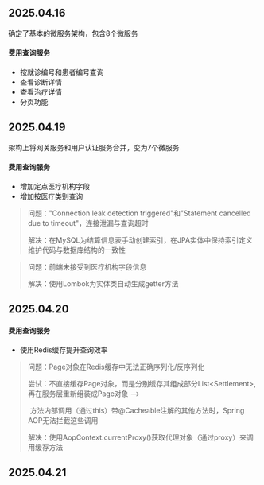 ## 2025.04.16

确定了基本的微服务架构，包含8个微服务

#### 费用查询服务

- 按就诊编号和患者编号查询
- 查看诊断详情
- 查看治疗详情
- 分页功能

## 2025.04.19

架构上将网关服务和用户认证服务合并，变为7个微服务

#### 费用查询服务

- 增加定点医疗机构字段
- 增加按医疗类别查询

> 问题："Connection leak detection triggered"和"Statement cancelled due to timeout"，连接泄漏与查询超时
>
> 解决：在MySQL为结算信息表手动创建索引，在JPA实体中保持索引定义维护代码与数据库结构的一致性

> 问题：前端未接受到医疗机构字段信息
>
> 解决：使用Lombok为实体类自动生成getter方法 

## 2025.04.20

#### 费用查询服务

- 使用Redis缓存提升查询效率

> 问题：Page对象在Redis缓存中无法正确序列化/反序列化
>
> 尝试：不直接缓存Page对象，而是分别缓存其组成部分List\<Settlement\>,再在服务层重新组装成Page对象 —>
>
> ​			方法内部调用（通过this）带@Cacheable注解的其他方法时，Spring AOP无法拦截这些调用
>
> 解决：使用AopContext.currentProxy()获取代理对象（通过proxy）来调用缓存方法

## 2025.04.21